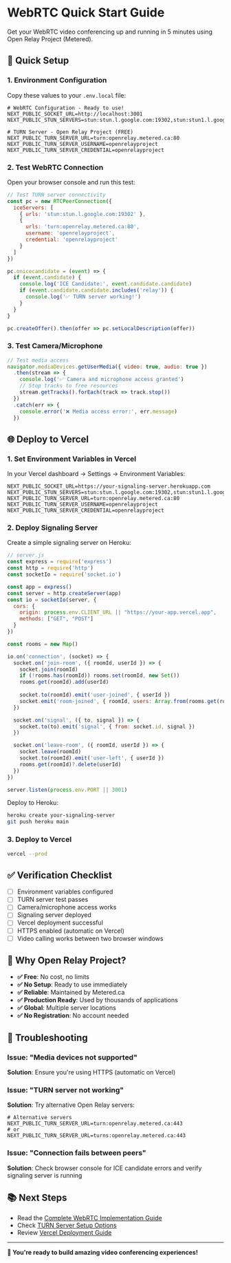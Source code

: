 # WebRTC Quick Start Guide

Get your WebRTC video conferencing up and running in 5 minutes using Open Relay Project (Metered).

## 🚀 Quick Setup

### 1. Environment Configuration

Copy these values to your `.env.local` file:

```env
# WebRTC Configuration - Ready to use!
NEXT_PUBLIC_SOCKET_URL=http://localhost:3001
NEXT_PUBLIC_STUN_SERVERS=stun:stun.l.google.com:19302,stun:stun1.l.google.com:19302

# TURN Server - Open Relay Project (FREE)
NEXT_PUBLIC_TURN_SERVER_URL=turn:openrelay.metered.ca:80
NEXT_PUBLIC_TURN_SERVER_USERNAME=openrelayproject
NEXT_PUBLIC_TURN_SERVER_CREDENTIAL=openrelayproject
```

### 2. Test WebRTC Connection

Open your browser console and run this test:

```javascript
// Test TURN server connectivity
const pc = new RTCPeerConnection({
  iceServers: [
    { urls: 'stun:stun.l.google.com:19302' },
    {
      urls: 'turn:openrelay.metered.ca:80',
      username: 'openrelayproject',
      credential: 'openrelayproject'
    }
  ]
})

pc.onicecandidate = (event) => {
  if (event.candidate) {
    console.log('ICE Candidate:', event.candidate.candidate)
    if (event.candidate.candidate.includes('relay')) {
      console.log('✅ TURN server working!')
    }
  }
}

pc.createOffer().then(offer => pc.setLocalDescription(offer))
```

### 3. Test Camera/Microphone

```javascript
// Test media access
navigator.mediaDevices.getUserMedia({ video: true, audio: true })
  .then(stream => {
    console.log('✅ Camera and microphone access granted')
    // Stop tracks to free resources
    stream.getTracks().forEach(track => track.stop())
  })
  .catch(err => {
    console.error('❌ Media access error:', err.message)
  })
```

## 🌐 Deploy to Vercel

### 1. Set Environment Variables in Vercel

In your Vercel dashboard → Settings → Environment Variables:

```env
NEXT_PUBLIC_SOCKET_URL=https://your-signaling-server.herokuapp.com
NEXT_PUBLIC_STUN_SERVERS=stun:stun.l.google.com:19302,stun:stun1.l.google.com:19302
NEXT_PUBLIC_TURN_SERVER_URL=turn:openrelay.metered.ca:80
NEXT_PUBLIC_TURN_SERVER_USERNAME=openrelayproject
NEXT_PUBLIC_TURN_SERVER_CREDENTIAL=openrelayproject
```

### 2. Deploy Signaling Server

Create a simple signaling server on Heroku:

```javascript
// server.js
const express = require('express')
const http = require('http')
const socketIo = require('socket.io')

const app = express()
const server = http.createServer(app)
const io = socketIo(server, {
  cors: {
    origin: process.env.CLIENT_URL || "https://your-app.vercel.app",
    methods: ["GET", "POST"]
  }
})

const rooms = new Map()

io.on('connection', (socket) => {
  socket.on('join-room', ({ roomId, userId }) => {
    socket.join(roomId)
    if (!rooms.has(roomId)) rooms.set(roomId, new Set())
    rooms.get(roomId).add(userId)
    
    socket.to(roomId).emit('user-joined', { userId })
    socket.emit('room-joined', { roomId, users: Array.from(rooms.get(roomId)) })
  })

  socket.on('signal', ({ to, signal }) => {
    socket.to(to).emit('signal', { from: socket.id, signal })
  })

  socket.on('leave-room', ({ roomId, userId }) => {
    socket.leave(roomId)
    socket.to(roomId).emit('user-left', { userId })
    rooms.get(roomId)?.delete(userId)
  })
})

server.listen(process.env.PORT || 3001)
```

Deploy to Heroku:
```bash
heroku create your-signaling-server
git push heroku main
```

### 3. Deploy to Vercel

```bash
vercel --prod
```

## ✅ Verification Checklist

- [ ] Environment variables configured
- [ ] TURN server test passes
- [ ] Camera/microphone access works
- [ ] Signaling server deployed
- [ ] Vercel deployment successful
- [ ] HTTPS enabled (automatic on Vercel)
- [ ] Video calling works between two browser windows

## 🎯 Why Open Relay Project?

- **✅ Free**: No cost, no limits
- **✅ No Setup**: Ready to use immediately
- **✅ Reliable**: Maintained by Metered.ca
- **✅ Production Ready**: Used by thousands of applications
- **✅ Global**: Multiple server locations
- **✅ No Registration**: No account needed

## 🔧 Troubleshooting

### Issue: "Media devices not supported"
**Solution**: Ensure you're using HTTPS (automatic on Vercel)

### Issue: "TURN server not working"
**Solution**: Try alternative Open Relay servers:
```env
# Alternative servers
NEXT_PUBLIC_TURN_SERVER_URL=turn:openrelay.metered.ca:443
# or
NEXT_PUBLIC_TURN_SERVER_URL=turns:openrelay.metered.ca:443
```

### Issue: "Connection fails between peers"
**Solution**: Check browser console for ICE candidate errors and verify signaling server is running

## 📚 Next Steps

- Read the [Complete WebRTC Implementation Guide](./webrtc-implementation.md)
- Check [TURN Server Setup Options](./turn-server-setup.md)
- Review [Vercel Deployment Guide](./vercel-webrtc-deployment.md)

---

**🎉 You're ready to build amazing video conferencing experiences!**